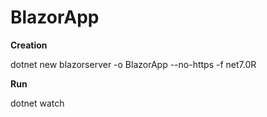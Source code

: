 # BlazorApp

**Creation**

dotnet new blazorserver -o BlazorApp --no-https -f net7.0R

**Run**

dotnet watch